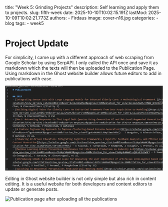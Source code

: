 title: "Week 5: Grinding Projects"
description: Self learning and apply them to projects.
slug: fifth-week
date: 2025-10-10T10:02:15.191Z
lastMod: 2025-10-09T10:02:21.773Z
authors:
    - Firdaus
image: cover-n16.jpg
categories:
    - blog
tags: 
    - week5

# Project Update

For simplicity, I came up with a different approach of web scraping from Google Scholar by using SerpAPI. I only called the API once and save it as markdown which the texts will then be uploaded to the Publication Page. Using markdown in the Ghost website builder allows future editors to add in publications with ease.

![Publications before uploading to ghost website](md_pubs.jpg)

Editing in Ghost website builder is not only simple but also rich in content editing. It is a useful website for both developers and content editors to update or generate posts. 

![Publication page after uploading all the publications](ic2_pubs.jpg)